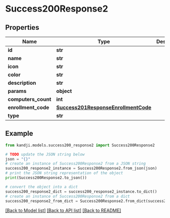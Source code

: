 # Success200Response2


## Properties

Name | Type | Description | Notes
------------ | ------------- | ------------- | -------------
**id** | **str** |  | [optional] 
**name** | **str** |  | [optional] 
**icon** | **str** |  | [optional] 
**color** | **str** |  | [optional] 
**description** | **str** |  | [optional] 
**params** | **object** |  | [optional] 
**computers_count** | **int** |  | [optional] 
**enrollment_code** | [**Success201ResponseEnrollmentCode**](Success201ResponseEnrollmentCode.md) |  | [optional] 
**type** | **str** |  | [optional] 

## Example

```python
from kandji.models.success200_response2 import Success200Response2

# TODO update the JSON string below
json = "{}"
# create an instance of Success200Response2 from a JSON string
success200_response2_instance = Success200Response2.from_json(json)
# print the JSON string representation of the object
print(Success200Response2.to_json())

# convert the object into a dict
success200_response2_dict = success200_response2_instance.to_dict()
# create an instance of Success200Response2 from a dict
success200_response2_from_dict = Success200Response2.from_dict(success200_response2_dict)
```
[[Back to Model list]](../README.md#documentation-for-models) [[Back to API list]](../README.md#documentation-for-api-endpoints) [[Back to README]](../README.md)


